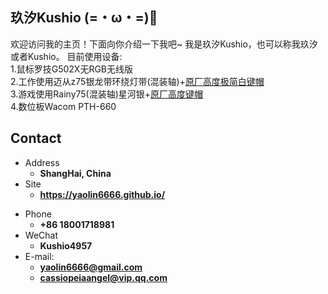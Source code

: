 ## 玖汐Kushio (=・ω・=)🌽

欢迎访问我的主页！下面向你介绍一下我吧\~
我是玖汐Kushio，也可以称我玖汐或者Kushio。
目前使用设备:<br/>1.鼠标罗技G502X无RGB无线版<br/>2.工作使用迈从z75银龙带环绕灯带(混装轴)+[原厂高度极简白键帽](https://m.tb.cn/h.ggxXm4VZngQZ97A?tk=qMTZWAszNhT)<br/>3.游戏使用Rainy75(混装轴)星河银+[原厂高度键帽](https://gf.bilibili.com/item/detail/1102904127)<br/>4.数位板Wacom PTH-660<br/>
<!-- .slide -->

## Contact

- Address
  - **ShangHai, China**
- Site
  - **<https://yaolin6666.github.io/>**

<!-- .slide vertical=true -->

- Phone
  - **+86 18001718981**
- WeChat
  - **Kushio4957**
- E-mail:
  - **yaolin6666@gmail.com**
  - **cassiopeiaangel@vip.qq.com**
